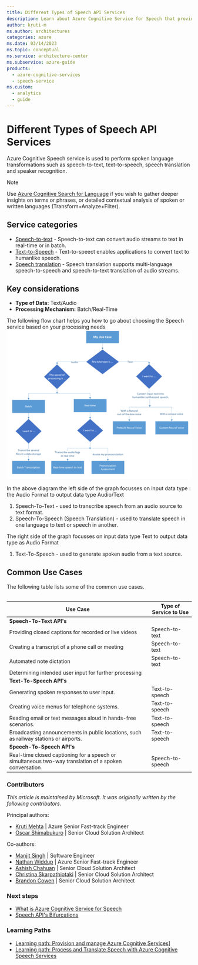 ```yaml
---
title: Different Types of Speech API Services
description: Learn about Azure Cognitive Service for Speech that provides speech-to-text and text-to-speech capabilities.
author: kruti-m
ms.author: architectures
categories: azure
ms.date: 03/14/2023
ms.topic: conceptual
ms.service: architecture-center
ms.subservice: azure-guide
products:
  - azure-cognitive-services
  - speech-service
ms.custom:
  - analytics
  - guide
---
```


# Different Types of Speech API Services

Azure Cognitive Speech service is used to perform spoken language transformations such as speech-to-text, text-to-speech, speech translation and speaker recognition.

> [!NOTE]
> Use [Azure Cognitive Search for Language](/azure/cognitive-services/language-service/overview) if you wish to gather deeper insights on terms or phrases, or detailed contextual analysis of spoken or written languages (Transform+Analyze+Filter).

## Service categories

- [Speech-to-text](/azure/cognitive-services/speech-service/index-speech-to-text) - Speech-to-text can convert audio streams to text in real-time or in batch.
- [Text-to-Speech](/azure/cognitive-services/speech-service/text-to-speech) - Text-to-speect enables applications to convert text to humanlike speech.
- [Speech translation](/azure/cognitive-services/speech-service/speech-translation) - Speech translation supports multi-language speech-to-speech and speech-to-text translation of audio streams.

## Key considerations

- **Type of Data:** Text/Audio
- **Processing Mechanism:** Batch/Real-Time

The following flow chart helps you how to go about choosing the Speech service based on your processing needs
![Diagram that shows how to select Speech Services](../images/CognitiveServicesSpeechAPI.png)

In the above diagram the left side of the graph focusses on input data type : the Audio Format to output data type Audio/Text

1. Speech-To-Text - used to transcribe speech from an audio source to text format.
2. Speech-To-Speech (Speech Translation) - used to translate speech in one language to text or speech in another.

The right side of the graph focusses on input data type Text to output data type as Audio Format

1. Text-To-Speech - used to generate spoken audio from a text source.

## Common Use Cases

The following table lists some of the common use cases.</br></br>

| Use Case | Type of Service to Use |
|----------|-----------------|
| **Speech-To-Text API's** | |
| Providing closed captions for recorded or live videos | Speech-to-text |
| Creating a transcript of a phone call or meeting | Speech-to-text |
| Automated note dictation | Speech-to-text |
| Determining intended user input for further processing | |
| **Text-To-Speech API's** ||
| Generating spoken responses to user input. | Text-to-speech |
| Creating voice menus for telephone systems. | Text-to-speech |
| Reading email or text messages aloud in hands-free scenarios. | Text-to-speech |
| Broadcasting announcements in public locations, such as railway stations or airports. | Text-to-speech |
| **Speech-To-Speech API's** ||
| Real-time closed captioning for a speech or simultaneous two-way translation of a spoken conversation | Speech-to-speech |

### Contributors

*This article is maintained by Microsoft. It was originally written by the following contributors.*

Principal authors:

- [Kruti Mehta](https://www.linkedin.com/in/thekrutimehta) | Azure Senior Fast-track Engineer
- [Oscar Shimabukuro](https://www.linkedin.com/in/oscarshk/) | Senior Cloud Solution Architect

Co-authors:

- [Manjit Singh](https://www.linkedin.com/in/manjit-singh-0b922332) | Software Engineer
- [Nathan Widdup](https://www.linkedin.com/in/nwiddup) | Azure Senior Fast-track Engineer
- [Ashish Chahuan](https://www.linkedin.com/in/a69171115/) | Senior Cloud Solution Architect
- [Christina Skarpathiotaki](https://www.linkedin.com/in/christinaskarpathiotaki/) | Senior Cloud Solution Architect
- [Brandon Cowen](https://www.linkedin.com/in/brandon-cowen-1658211b/) | Senior Cloud Solution Architect

### Next steps

- [What is Azure Cognitive Service for Speech](/azure/cognitive-services/speech-service/overview)
- [Speech API's Bifurcations](https://techcommunity.microsoft.com/t5/fasttrack-for-azure/azure-cognitive-services-speech-api-s-azure-ai-applied-services/ba-p/3509510)

### Learning Paths

- [Learning path: Provision and manage Azure Cognitive Services](/training/paths/provision-manage-azure-cognitive-services)]
- [Learning path: Process and Translate Speech with Azure Cognitive Speech Services](/training/paths/process-translate-speech-azure-cognitive-speech-services/)
